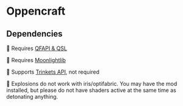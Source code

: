 # Oppencraft

## Dependencies

🔸 Requires [QFAPI & QSL](https://modrinth.com/mod/qsl)

🔸 Requires [Moonlightlib](https://modrinth.com/mod/moonlight)

🔹 Supports [Trinkets API](https://modrinth.com/mod/trinkets), not required

🔺 Explosions do not work with iris/optifabric. You may have the mod installed, but please do not have shaders active at the same time as detonating anything.
